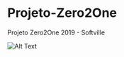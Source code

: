 # Projeto-Zero2One
Projeto Zero2One 2019 - Softville

![Alt Text](https://drive.google.com/open?id=1dQ76iISOBDTUwFmxuh7nu7B7KS2giBjO)
